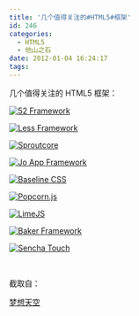 ```yaml
---
title: '几个值得关注的#HTML5#框架'
id: 246
categories:
  - HTML5
  - 他山之石
date: 2012-01-04 16:24:17
tags:
---
```


几个值得关注的 HTML5 框架：

[![52 Framework](http://webdesigneraid.com/wp-content/uploads/2011/04/preview_96_61.jpg "52 Framework")](http://www.52framework.com/)

[![Less Framework](http://webdesigneraid.com/wp-content/uploads/2011/04/preview_96_71.jpg "Less Framework")](http://lessframework.com/)

[![Sproutcore](http://webdesigneraid.com/wp-content/uploads/2011/04/preview_96_81.jpg "Sproutcore")](http://www.sproutcore.com/)

[![Jo App Framework](http://webdesigneraid.com/wp-content/uploads/2011/04/preview_96_9.jpg "Jo App Framework")](http://joapp.com/)

[![Baseline CSS](http://webdesigneraid.com/wp-content/uploads/2011/04/preview_96_10.jpg "Baseline CSS")](http://baselinecss.com/)

[![Popcorn.js](http://webdesigneraid.com/wp-content/uploads/2011/04/preview_96_111.jpg "Popcorn.js")](http://popcornjs.org/)

[![LimeJS](http://webdesigneraid.com/wp-content/uploads/2011/04/preview_96_12.jpg "LimeJS")](http://www.limejs.com/)

[![Baker Framework](http://webdesigneraid.com/wp-content/uploads/2011/04/preview_96_13.jpg "Baker Framework")](http://bakerframework.com/)

[![Sencha Touch](http://webdesigneraid.com/wp-content/uploads/2011/04/preview_96_14.jpg "Sencha Touch ")](http://www.sencha.com/products/touch/)

&nbsp;

截取自：

[梦想天空](http://www.cnblogs.com/lhb25/archive/2011/05/19/2021506.html)